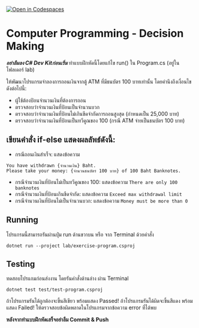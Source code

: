 [![Open in Codespaces](https://classroom.github.com/assets/launch-codespace-2972f46106e565e64193e422d61a12cf1da4916b45550586e14ef0a7c637dd04.svg)](https://classroom.github.com/open-in-codespaces?assignment_repo_id=19916924)
# Computer Programming - Decision Making
***อย่าลืมลง C# Dev Kitก่อนเริ่ม*** ทำแบบฝึกหัดนี้โดยแก้ไข run() ใน Program.cs (อยู่ในโฟลเดอร์ lab)

ให้พัฒนาโปรแกรมจำลองการถอนเงินจากตู้ ATM ที่มีธนบัตร 100 บาทเท่านั้น โดยคำนึงถึงเงื่อนไขดังต่อไปนี้:

- ผู้ใช้ต้องป้อนจำนวนเงินที่ต้องการถอน
- ตรวจสอบว่าจำนวนเงินที่ป้อนเป็นจำนวนบวก
- ตรวจสอบว่าจำนวนเงินที่ป้อนไม่เกินขีดจำกัดการถอนสูงสุด (กำหนดเป็น 25,000 บาท)
- ตรวจสอบว่าจำนวนเงินที่ป้อนเป็นทวีคูณของ 100 (กรณี ATM จ่ายเป็นธนบัตร 100 บาท)

## เขียนคำสั่ง if-else แสดงผลลัพธ์ดังนี้:
- กรณีถอนเงินสำเร็จ: แสดงข้อความ
```
You have withdrawn {จำนวนเงิน} Baht.
Please take your money: {จำนวนธนบัตร 100 บาท} of 100 Baht Banknotes.
```

- กรณีจำนวนเงินที่ป้อนไม่เป็นทวีคูณของ 100: แสดงข้อความ ```There are only 100 banknotes```
- กรณีจำนวนเงินที่ป้อนเกินขีดจำกัด: แสดงข้อความ ```Exceed max withdrawal limit```
- กรณีจำนวนเงินที่ป้อนไม่เป็นจำนวนบวก: แสดงข้อความ ```Money must be more than 0```


## Running
โปรแกรมนี้สามารถรันผ่านปุ่ม run ด้านขวาบน หรือ จาก Terminal ด้วยคำสั่ง

```
dotnet run --project lab/exercise-program.csproj
```

## Testing
ทดสอบโปรแกมก่อนส่งงาน โดยรันคำสั่งด้านล่าง ผ่าน Terminal
```
dotnet test test/test-program.csproj
```
ถ้าโปรแกรมรันได้ถูกต้องจะขึ้นสีเขียว พร้อมแสดง Passed!
ถ้าโปรแกรมรันได้ผิดจะขึ้นสีแดง พร้อมแสดง Failed! ให้ตรวจสอบข้อผิดพลาดในโปรแกรมจากข้อความ error ที่ได้พบ

**หลังจากทำแบบฝึกหัดเสร็จอย่าลืม Commit & Push**
































